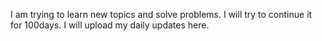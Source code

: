 I am trying to learn new topics and solve problems. I will try to continue it for 100days. I will upload my daily updates here.
